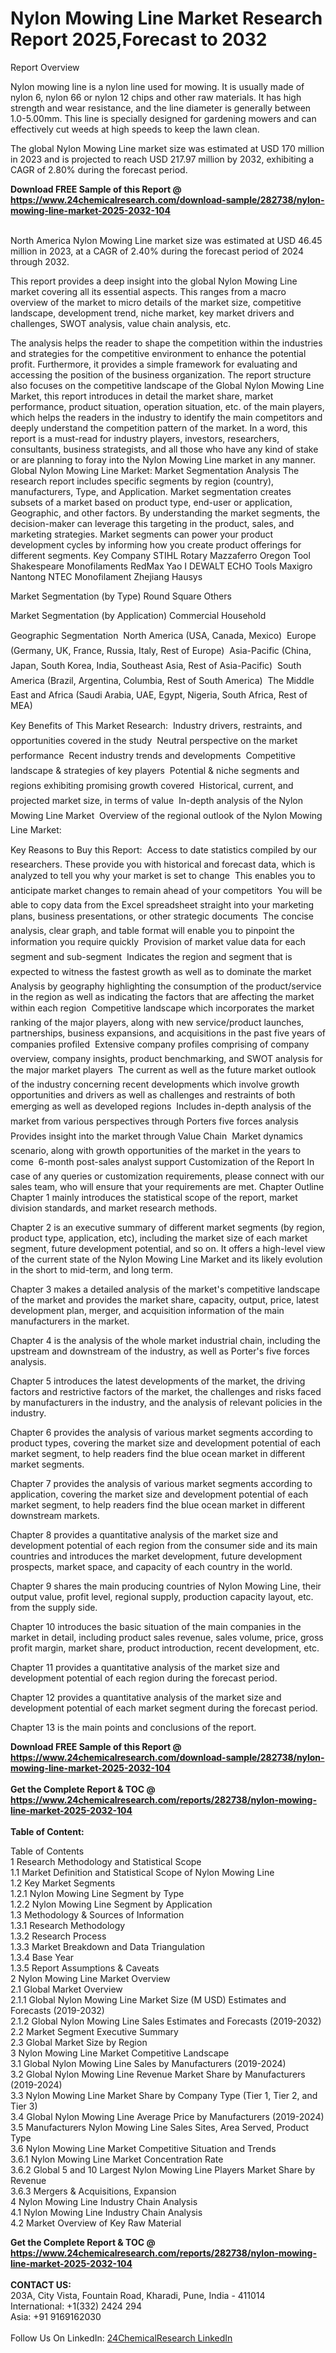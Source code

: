 <h1>Nylon Mowing Line Market Research Report 2025,Forecast to 2032</h1><p>Report Overview</p><p>
Nylon mowing line is a nylon line used for mowing. It is usually made of nylon 6, nylon 66 or nylon 12 chips and other raw materials. It has high strength and wear resistance, and the line diameter is generally between 1.0-5.00mm. This line is specially designed for gardening mowers and can effectively cut weeds at high speeds to keep the lawn clean.</p><p>
The global Nylon Mowing Line market size was estimated at USD 170 million in 2023 and is projected to reach USD 217.97 million by 2032, exhibiting a CAGR of 2.80% during the forecast period.</p><div><b>Download FREE Sample of this Report @ 
            <a href="https://www.24chemicalresearch.com/download-sample/282738/nylon-mowing-line-market-2025-2032-104">
            https://www.24chemicalresearch.com/download-sample/282738/nylon-mowing-line-market-2025-2032-104</a></b></div><br><p>
North America Nylon Mowing Line market size was estimated at USD 46.45 million in 2023, at a CAGR of 2.40% during the forecast period of 2024 through 2032.</p><p>
This report provides a deep insight into the global Nylon Mowing Line market covering all its essential aspects. This ranges from a macro overview of the market to micro details of the market size, competitive landscape, development trend, niche market, key market drivers and challenges, SWOT analysis, value chain analysis, etc.</p><p>
The analysis helps the reader to shape the competition within the industries and strategies for the competitive environment to enhance the potential profit. Furthermore, it provides a simple framework for evaluating and accessing the position of the business organization. The report structure also focuses on the competitive landscape of the Global Nylon Mowing Line Market, this report introduces in detail the market share, market performance, product situation, operation situation, etc. of the main players, which helps the readers in the industry to identify the main competitors and deeply understand the competition pattern of the market.
In a word, this report is a must-read for industry players, investors, researchers, consultants, business strategists, and all those who have any kind of stake or are planning to foray into the Nylon Mowing Line market in any manner.
Global Nylon Mowing Line Market: Market Segmentation Analysis
The research report includes specific segments by region (country), manufacturers, Type, and Application. Market segmentation creates subsets of a market based on product type, end-user or application, Geographic, and other factors. By understanding the market segments, the decision-maker can leverage this targeting in the product, sales, and marketing strategies. Market segments can power your product development cycles by informing how you create product offerings for different segments.
Key Company
STIHL
Rotary
Mazzaferro
Oregon Tool
Shakespeare Monofilaments
RedMax
Yao I
DEWALT
ECHO Tools
Maxigro
Nantong NTEC Monofilament
Zhejiang Hausys</p><p>
Market Segmentation (by Type)
Round
Square
Others</p><p>
Market Segmentation (by Application)
Commercial
Household</p><p>
Geographic Segmentation
 North America (USA, Canada, Mexico)
 Europe (Germany, UK, France, Russia, Italy, Rest of Europe)
 Asia-Pacific (China, Japan, South Korea, India, Southeast Asia, Rest of Asia-Pacific)
 South America (Brazil, Argentina, Columbia, Rest of South America)
 The Middle East and Africa (Saudi Arabia, UAE, Egypt, Nigeria, South Africa, Rest of MEA)</p><p>
Key Benefits of This Market Research:
 Industry drivers, restraints, and opportunities covered in the study
 Neutral perspective on the market performance
 Recent industry trends and developments
 Competitive landscape &amp; strategies of key players
 Potential &amp; niche segments and regions exhibiting promising growth covered
 Historical, current, and projected market size, in terms of value
 In-depth analysis of the Nylon Mowing Line Market
 Overview of the regional outlook of the Nylon Mowing Line Market:</p><p>
Key Reasons to Buy this Report:
 Access to date statistics compiled by our researchers. These provide you with historical and forecast data, which is analyzed to tell you why your market is set to change
 This enables you to anticipate market changes to remain ahead of your competitors
 You will be able to copy data from the Excel spreadsheet straight into your marketing plans, business presentations, or other strategic documents
 The concise analysis, clear graph, and table format will enable you to pinpoint the information you require quickly
 Provision of market value data for each segment and sub-segment
 Indicates the region and segment that is expected to witness the fastest growth as well as to dominate the market
 Analysis by geography highlighting the consumption of the product/service in the region as well as indicating the factors that are affecting the market within each region
 Competitive landscape which incorporates the market ranking of the major players, along with new service/product launches, partnerships, business expansions, and acquisitions in the past five years of companies profiled
 Extensive company profiles comprising of company overview, company insights, product benchmarking, and SWOT analysis for the major market players
 The current as well as the future market outlook of the industry concerning recent developments which involve growth opportunities and drivers as well as challenges and restraints of both emerging as well as developed regions
 Includes in-depth analysis of the market from various perspectives through Porters five forces analysis
 Provides insight into the market through Value Chain
 Market dynamics scenario, along with growth opportunities of the market in the years to come
 6-month post-sales analyst support
Customization of the Report
In case of any queries or customization requirements, please connect with our sales team, who will ensure that your requirements are met.
Chapter Outline
Chapter 1 mainly introduces the statistical scope of the report, market division standards, and market research methods.</p><p>
Chapter 2 is an executive summary of different market segments (by region, product type, application, etc), including the market size of each market segment, future development potential, and so on. It offers a high-level view of the current state of the Nylon Mowing Line Market and its likely evolution in the short to mid-term, and long term.</p><p>
Chapter 3 makes a detailed analysis of the market's competitive landscape of the market and provides the market share, capacity, output, price, latest development plan, merger, and acquisition information of the main manufacturers in the market.</p><p>
Chapter 4 is the analysis of the whole market industrial chain, including the upstream and downstream of the industry, as well as Porter's five forces analysis.</p><p>
Chapter 5 introduces the latest developments of the market, the driving factors and restrictive factors of the market, the challenges and risks faced by manufacturers in the industry, and the analysis of relevant policies in the industry.</p><p>
Chapter 6 provides the analysis of various market segments according to product types, covering the market size and development potential of each market segment, to help readers find the blue ocean market in different market segments.</p><p>
Chapter 7 provides the analysis of various market segments according to application, covering the market size and development potential of each market segment, to help readers find the blue ocean market in different downstream markets.</p><p>
Chapter 8 provides a quantitative analysis of the market size and development potential of each region from the consumer side and its main countries and introduces the market development, future development prospects, market space, and capacity of each country in the world.</p><p>
Chapter 9 shares the main producing countries of Nylon Mowing Line, their output value, profit level, regional supply, production capacity layout, etc. from the supply side.</p><p>
Chapter 10 introduces the basic situation of the main companies in the market in detail, including product sales revenue, sales volume, price, gross profit margin, market share, product introduction, recent development, etc.</p><p>
Chapter 11 provides a quantitative analysis of the market size and development potential of each region during the forecast period.</p><p>
Chapter 12 provides a quantitative analysis of the market size and development potential of each market segment during the forecast period.</p><p>
Chapter 13 is the main points and conclusions of the report.</p><p>
</p><div><b>Download FREE Sample of this Report @ 
            <a href="https://www.24chemicalresearch.com/download-sample/282738/nylon-mowing-line-market-2025-2032-104">
            https://www.24chemicalresearch.com/download-sample/282738/nylon-mowing-line-market-2025-2032-104</a></b></div><br><div><b>Get the Complete Report & TOC @ 
            <a href="https://www.24chemicalresearch.com/reports/282738/nylon-mowing-line-market-2025-2032-104">
            https://www.24chemicalresearch.com/reports/282738/nylon-mowing-line-market-2025-2032-104</a></b></div><br>
            <b>Table of Content:</b><p>Table of Contents<br />
1 Research Methodology and Statistical Scope<br />
1.1 Market Definition and Statistical Scope of Nylon Mowing Line<br />
1.2 Key Market Segments<br />
1.2.1 Nylon Mowing Line Segment by Type<br />
1.2.2 Nylon Mowing Line Segment by Application<br />
1.3 Methodology & Sources of Information<br />
1.3.1 Research Methodology<br />
1.3.2 Research Process<br />
1.3.3 Market Breakdown and Data Triangulation<br />
1.3.4 Base Year<br />
1.3.5 Report Assumptions & Caveats<br />
2 Nylon Mowing Line Market Overview<br />
2.1 Global Market Overview<br />
2.1.1 Global Nylon Mowing Line Market Size (M USD) Estimates and Forecasts (2019-2032)<br />
2.1.2 Global Nylon Mowing Line Sales Estimates and Forecasts (2019-2032)<br />
2.2 Market Segment Executive Summary<br />
2.3 Global Market Size by Region<br />
3 Nylon Mowing Line Market Competitive Landscape<br />
3.1 Global Nylon Mowing Line Sales by Manufacturers (2019-2024)<br />
3.2 Global Nylon Mowing Line Revenue Market Share by Manufacturers (2019-2024)<br />
3.3 Nylon Mowing Line Market Share by Company Type (Tier 1, Tier 2, and Tier 3)<br />
3.4 Global Nylon Mowing Line Average Price by Manufacturers (2019-2024)<br />
3.5 Manufacturers Nylon Mowing Line Sales Sites, Area Served, Product Type<br />
3.6 Nylon Mowing Line Market Competitive Situation and Trends<br />
3.6.1 Nylon Mowing Line Market Concentration Rate<br />
3.6.2 Global 5 and 10 Largest Nylon Mowing Line Players Market Share by Revenue<br />
3.6.3 Mergers & Acquisitions, Expansion<br />
4 Nylon Mowing Line Industry Chain Analysis<br />
4.1 Nylon Mowing Line Industry Chain Analysis<br />
4.2 Market Overview of Key Raw Material</p><div><b>Get the Complete Report & TOC @ 
            <a href="https://www.24chemicalresearch.com/reports/282738/nylon-mowing-line-market-2025-2032-104">
            https://www.24chemicalresearch.com/reports/282738/nylon-mowing-line-market-2025-2032-104</a></b></div><br><b>CONTACT US:</b><br>
            203A, City Vista, Fountain Road, Kharadi, Pune, India - 411014<br>
            International: +1(332) 2424 294<br>
            Asia: +91 9169162030 <br><br>
            Follow Us On LinkedIn: <a href="https://www.linkedin.com/company/24chemicalresearch/">24ChemicalResearch LinkedIn</a>